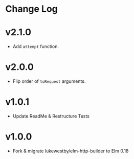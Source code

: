 # Change Log

# v2.1.0

* Add `attempt` function.

# v2.0.0

* Flip order of `toRequest` arguments.

# v1.0.1

* Update ReadMe & Restructure Tests

# v1.0.0

* Fork & migrate lukewestby/elm-http-builder to Elm 0.18
